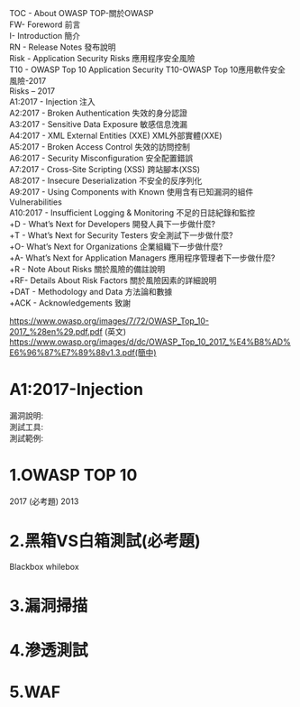 TOC - About OWASP   TOP-關於OWASP  
FW- Foreword        前言  
I- Introduction     簡介  
RN - Release Notes  發布說明  
Risk - Application Security Risks 應用程序安全風險  
T10 - OWASP Top 10 Application Security  T10-OWASP Top 10應用軟件安全風險-2017  
Risks – 2017    
A1:2017 - Injection   注入   
A2:2017 - Broken Authentication    失效的身分認證   
A3:2017 - Sensitive Data Exposure  敏感信息洩漏  
A4:2017 - XML External Entities (XXE) XML外部實體(XXE)  
A5:2017 - Broken Access Control   失效的訪問控制  
A6:2017 - Security Misconfiguration  安全配置錯誤  
A7:2017 - Cross-Site Scripting (XSS)   跨站腳本(XSS)  
A8:2017 - Insecure Deserialization   不安全的反序列化  
A9:2017 - Using Components with Known  使用含有已知漏洞的組件  
Vulnerabilities   
A10:2017 - Insufficient Logging & Monitoring   不足的日誌紀錄和監控  
+D - What’s Next for Developers  開發人員下一步做什麼?   
+T - What’s Next for Security Testers   安全測試下一步做什麼?  
+O- What’s Next for Organizations  企業組織下一步做什麼?  
+A- What’s Next for Application Managers  應用程序管理者下一步做什麼?  
+R - Note About Risks   關於風險的備註說明  
+RF- Details About Risk Factors  關於風險因素的詳細說明  
+DAT - Methodology and Data  方法論和數據  
+ACK - Acknowledgements  致謝  

https://www.owasp.org/images/7/72/OWASP_Top_10-2017_%28en%29.pdf.pdf (英文)  
https://www.owasp.org/images/d/dc/OWASP_Top_10_2017_%E4%B8%AD%E6%96%87%E7%89%88v1.3.pdf(簡中)  

# A1:2017-Injection
漏洞說明:  
測試工具:  
測試範例:  

# 


# 1.OWASP TOP 10
2017 (必考題) 
2013
# 2.黑箱VS白箱測試(必考題)
Blackbox whilebox
# 3.漏洞掃描

# 4.滲透測試

# 5.WAF

